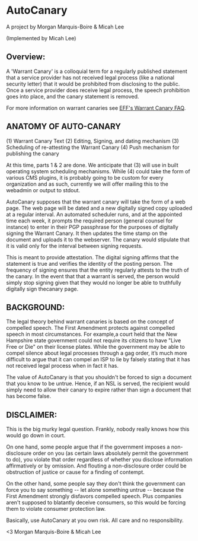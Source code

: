 # AutoCanary

A project by Morgan Marquis-Boire & Micah Lee

(Implemented by Micah Lee)

## Overview:

A 'Warrant Canary' is a colloquial term for a regularly published statement that a service provider has not received legal process (like a national security letter) that it would be prohibited from disclosing to the public. Once a service provider does receive legal process, the speech prohibition goes into place, and the canary statement is removed.

For more information on warrant canaries see [EFF's Warrant Canary FAQ](https://www.eff.org/deeplinks/2014/04/warrant-canary-faq).

## ANATOMY OF AUTO-CANARY

(1) Warrant Canary Text
(2) Editing, Signing, and dating mechanism
(3) Scheduling of re-attesting the Warrant Canary
(4) Push mechanism for publishing the canary

At this time, parts 1 & 2 are done. We anticipate that (3) will use in built operating system scheduling mechanisms. While (4) could take the form of various CMS plugins, it is probably going to be custom for every organization and as such, currently we will offer mailing this to the webadmin or output to stdout.

AutoCanary supposes that the warrant canary will take the form of a web page. The web page will be dated and a new digitally signed copy uploaded at a regular interval. An automated scheduler runs, and at the appointed time each week, it prompts the required person (general counsel for instance) to enter in their PGP passphrase for the purposes of digitally signing the Warrant Canary. It then updates the time stamp on the document and uploads it to the webserver. The canary would stipulate that it is valid only for the interval between signing requests.

This is meant to provide attestation. The digital signing affirms that the statement is true and verifies the identity of the posting person. The frequency of signing ensures that the entity regularly attests to the truth of the canary. In the event that that a warrant is served, the person would simply stop signing given that they would no longer be able to truthfully digitally sign thecanary page.

## BACKGROUND:

The legal theory behind warrant canaries is based on the concept of compelled speech. The First Amendment protects against compelled speech in most circumstances. For example,a court held that the New Hampshire state government could not require its citizens to have "Live Free or Die" on their license plates. While the government may be able to compel silence about legal processes through a gag order, it’s much more difficult to argue that it can compel an ISP to lie by falsely stating that it has not received legal process when in fact it has.

The value of AutoCanary is that you shouldn't be forced to sign a document that you know to be untrue. Hence, if an NSL is served, the recipient would simply need to allow their canary to expire rather than sign a document that has become false.

## DISCLAIMER:

This is the big murky legal question. Frankly, nobody really knows how this would go down in court.

On one hand, some people argue that if the government imposes a non-disclosure order on you (as certain laws absolutely permit the government to do), you violate that order regardless of whether you disclose information affirmatively or by omission. And flouting a  non-disclosure order could be obstruction of justice or cause for a finding of contempt.

On the other hand, some people say they don't think the government can force you to say something -- let alone something untrue -- because the First Amendment strongly disfavors compelled speech. Plus companies aren't supposed to blatantly deceive consumers, so this would be forcing them to violate consumer protection law.

Basically, use AutoCanary at you own risk. All care and no responsibility.

<3
Morgan Marquis-Boire & Micah Lee
